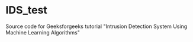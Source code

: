 # IDS_test
Source code for Geeksforgeeks tutorial "Intrusion Detection System Using Machine Learning Algorithms"
